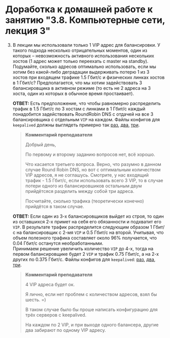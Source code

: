 # Доработка к домашней работе к занятию "3.8. Компьютерные сети, лекция 3"

3. В лекции мы использовали только 1 VIP адрес для балансировки. У такого подхода несколько отрицательных моментов, один из которых – невозможность активного использования нескольких хостов (1 адрес может только переехать с master на standby). Подумайте, сколько адресов оптимально использовать, если мы хотим без какой-либо деградации выдерживать потерю 1 из 3 хостов при входящем трафике 1.5 Гбит/с и физических линках хостов в 1 Гбит/с? Предполагается, что мы хотим задействовать 3 балансировщика в активном режиме (то есть не 2 адреса на 3 хоста, один из которых в обычное время простаивает).  

    __ОТВЕТ:__ Есть предположение, что чтобы равномерно распределить трафик в 1.5 Гбит/с по 3 хостам с линками в 1 Гбит/с каждый понадобится задействовать RoundRobin DNS с отдачей на все 3 балансировщика с отдельным `VIP` на каждом. Файлы конфигов для `keepalived` должны выглядеть примерно так [раз](https://github.com/tabwizard/devops-netology/blob/main/homework/03-sysadmin-08-net/3_keepalived_1.conf), [два](https://github.com/tabwizard/devops-netology/blob/main/homework/03-sysadmin-08-net/3_keepalived_2.conf), [три](https://github.com/tabwizard/devops-netology/blob/main/homework/03-sysadmin-08-net/3_keepalived_3.conf).  

    >**Комментарий преподавателя**  
    >
    >Добрый день,
    >
    >По первому и второму заданию вопросов нет, всё хорошо.
    >
    >Что касается третьего вопроса.
    Верно, что разумно в данном случае Round Robin DNS, но вот с оптимальным количеством VIP адресов, я не соглашусь.
    Смотрите, у нас входящий трафик - 1.5 Гбит/с, если использовать всего 3 VIP, то в случае потери одного из балансировшиков остальным двум прийдётсяся разделить между собой три адреса.
    >
    >Посчитайте, сколько трафика (теоретически конечно) прийдётся в таком случае.  
  
    __ОТВЕТ:__ Если один из 3-х балансировщиков выйдет из строя, то один из оставшихся 2-х примет на себя его обязанности и подхватит его `VIP`. В результате трафик распределится следующим образом 1 Гбит/с на балансировщик с 2-мя `VIP` и 0.5 Гбит/с на второй. Учитывая, что объем полезного трафика составляет около 96% получается, что 0.04 Гбит/с останутся необработанными.  
    Принимаем решение увеличить количество `VIP` до 4-х, тогда на первом балансировщике будет 2 `VIP` и трафик 0.75 Гбит/с, а на 2-х других по 0.375 Гбит/с. Файлы конфигов для `keepalived`: [раз](https://github.com/tabwizard/devops-netology/blob/main/homework/03-sysadmin-08-net/3_keepalived_1.conf), [два](https://github.com/tabwizard/devops-netology/blob/main/homework/03-sysadmin-08-net/3_keepalived_2.conf), [три](https://github.com/tabwizard/devops-netology/blob/main/homework/03-sysadmin-08-net/3_keepalived_3.conf).  

    >**Комментарий преподавателя**  
    >
    >4 VIP адреса будет ок.
    >
    >Я лично, если нет проблем с количеством адресов, взял бы шесть. =)
    >
    >В таком случае было бы проше написать конфигурацию для трёх серверов с keepalived.
    >
    >На каждом по 2 VIP, и при выходе одного балансера, другие два забирают по одному VIP адресу.

